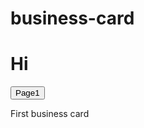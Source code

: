 # business-card
<h1>Hi</h1>

<form action="https://serhiivr.github.io/business-card/main.html" method="GET">
	<button type="submit" >Page1</button>
</form>

First business card
